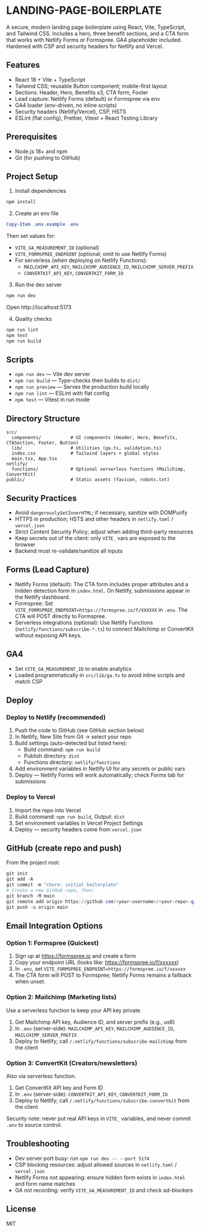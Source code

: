 # LANDING-PAGE-BOILERPLATE

A secure, modern landing page boilerplate using React, Vite, TypeScript, and Tailwind CSS. Includes a hero, three benefit sections, and a CTA form that works with Netlify Forms or Formspree. GA4 placeholder included. Hardened with CSP and security headers for Netlify and Vercel.

## Features
- React 18 + Vite + TypeScript
- Tailwind CSS; reusable Button component; mobile-first layout
- Sections: Header, Hero, Benefits x3, CTA form, Footer
- Lead capture: Netlify Forms (default) or Formspree via env
- GA4 loader (env-driven, no inline scripts)
- Security headers (Netlify/Vercel), CSP, HSTS
- ESLint (flat config), Prettier, Vitest + React Testing Library

## Prerequisites
- Node.js 18+ and npm
- Git (for pushing to GitHub)

## Project Setup

1) Install dependencies
```powershell
npm install
```

2) Create an env file
```powershell
Copy-Item .env.example .env
```
Then set values for:
- `VITE_GA_MEASUREMENT_ID` (optional)
- `VITE_FORMSPREE_ENDPOINT` (optional; omit to use Netlify Forms)
- For serverless (when deploying on Netlify Functions):
  - `MAILCHIMP_API_KEY`, `MAILCHIMP_AUDIENCE_ID`, `MAILCHIMP_SERVER_PREFIX`
  - `CONVERTKIT_API_KEY`, `CONVERTKIT_FORM_ID`

3) Run the dev server
```powershell
npm run dev
```
Open http://localhost:5173

4) Quality checks
```powershell
npm run lint
npm test
npm run build
```

## Scripts
- `npm run dev` — Vite dev server
- `npm run build` — Type-checks then builds to `dist/`
- `npm run preview` — Serves the production build locally
- `npm run lint` — ESLint with flat config
- `npm test` — Vitest in run mode

## Directory Structure
```
src/
  components/           # UI components (Header, Hero, Benefits, CTASection, Footer, Button)
  lib/                  # Utilities (ga.ts, validation.ts)
  index.css             # Tailwind layers + global styles
  main.tsx, App.tsx
netlify/
  functions/            # Optional serverless functions (Mailchimp, ConvertKit)
public/                 # Static assets (favicon, robots.txt)
```

## Security Practices
- Avoid `dangerouslySetInnerHTML`; if necessary, sanitize with DOMPurify
- HTTPS in production; HSTS and other headers in `netlify.toml` / `vercel.json`
- Strict Content Security Policy; adjust when adding third-party resources
- Keep secrets out of the client: only `VITE_` vars are exposed to the browser
- Backend must re-validate/sanitize all inputs

## Forms (Lead Capture)
- Netlify Forms (default): The CTA form includes proper attributes and a hidden detection form in `index.html`. On Netlify, submissions appear in the Netlify dashboard.
- Formspree: Set `VITE_FORMSPREE_ENDPOINT=https://formspree.io/f/XXXXXX` in `.env`. The CTA will POST directly to Formspree.
- Serverless integrations (optional): Use Netlify Functions (`netlify/functions/subscribe-*.ts`) to connect Mailchimp or ConvertKit without exposing API keys.

## GA4
- Set `VITE_GA_MEASUREMENT_ID` to enable analytics
- Loaded programmatically in `src/lib/ga.ts` to avoid inline scripts and match CSP

## Deploy

### Deploy to Netlify (recommended)
1. Push the code to GitHub (see GitHub section below)
2. In Netlify, New Site from Git → select your repo
3. Build settings (auto-detected but listed here):
	- Build command: `npm run build`
	- Publish directory: `dist`
	- Functions directory: `netlify/functions`
4. Add environment variables in Netlify UI for any secrets or public vars
5. Deploy — Netlify Forms will work automatically; check Forms tab for submissions

### Deploy to Vercel
1. Import the repo into Vercel
2. Build command: `npm run build`, Output: `dist`
3. Set environment variables in Vercel Project Settings
4. Deploy — security headers come from `vercel.json`

## GitHub (create repo and push)
From the project root:
```powershell
git init
git add -A
git commit -m "chore: initial boilerplate"
# Create a new GitHub repo, then:
git branch -M main
git remote add origin https://github.com/<your-username>/<your-repo>.git
git push -u origin main
```

## Email Integration Options

### Option 1: Formspree (Quickest)
1. Sign up at https://formspree.io and create a form
2. Copy your endpoint URL (looks like: https://formspree.io/f/xxxxxx)
3. In `.env`, set `VITE_FORMSPREE_ENDPOINT=https://formspree.io/f/xxxxxx`
4. The CTA form will POST to Formspree; Netlify Forms remains a fallback when unset.

### Option 2: Mailchimp (Marketing lists)
Use a serverless function to keep your API key private.
1. Get Mailchimp API key, Audience ID, and server prefix (e.g., us6)
2. In `.env` (server-side): `MAILCHIMP_API_KEY`, `MAILCHIMP_AUDIENCE_ID`, `MAILCHIMP_SERVER_PREFIX`
3. Deploy to Netlify; call `/.netlify/functions/subscribe-mailchimp` from the client

### Option 3: ConvertKit (Creators/newsletters)
Also via serverless function.
1. Get ConvertKit API key and Form ID
2. In `.env` (server-side): `CONVERTKIT_API_KEY`, `CONVERTKIT_FORM_ID`
3. Deploy to Netlify; call `/.netlify/functions/subscribe-convertkit` from the client

Security note: never put real API keys in `VITE_` variables, and never commit `.env` to source control.

## Troubleshooting
- Dev server port busy: run `npm run dev -- --port 5174`
- CSP blocking resources: adjust allowed sources in `netlify.toml` / `vercel.json`
- Netlify Forms not appearing: ensure hidden form exists in `index.html` and form name matches
- GA not recording: verify `VITE_GA_MEASUREMENT_ID` and check ad-blockers

## License
MIT
